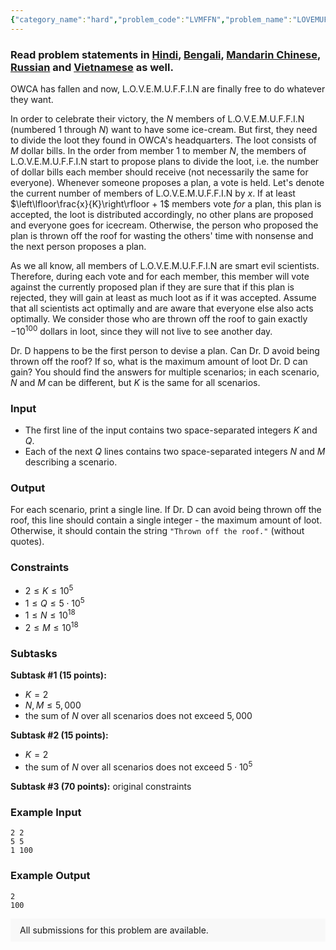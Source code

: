 ```yaml
---
{"category_name":"hard","problem_code":"LVMFFN","problem_name":"LOVEMUFFIN","problemComponents":{"constraints":"","constraintsState":false,"subtasks":"","subtasksState":false,"inputFormat":"","inputFormatState":false,"outputFormat":"","outputFormatState":false,"sampleTestCases":{"0":{"id":1,"input":"2 2\n5 5\n1 100","output":"2\n100","explanation":"","isDeleted":false}}},"video_editorial_url":"","languages_supported":{"0":"CPP14","1":"C","2":"JAVA","3":"PYTH 3.6","4":"PYTH","5":"PYP3","6":"CS2","7":"ADA","8":"PYPY","9":"TEXT","10":"PAS fpc","11":"NODEJS","12":"RUBY","13":"PHP","14":"GO","15":"HASK","16":"TCL","17":"PERL","18":"SCALA","19":"LUA","20":"kotlin","21":"BASH","22":"JS","23":"LISP sbcl","24":"rust","25":"PAS gpc","26":"BF","27":"CLOJ","28":"R","29":"D","30":"CAML","31":"FORT","32":"ASM","33":"swift","34":"FS","35":"WSPC","36":"LISP clisp","37":"SQL","38":"SCM guile","39":"PERL6","40":"ERL","41":"CLPS","42":"ICK","43":"NICE","44":"PRLG","45":"ICON","46":"COB","47":"SCM chicken","48":"PIKE","49":"SCM qobi","50":"ST","51":"NEM"},"max_timelimit":0.5,"source_sizelimit":50000,"problem_author":"kmaaszraa","problem_tester":null,"date_added":"4-06-2019","tags":{"0":"kmaaszraa"},"problem_difficulty_level":"Hard","best_tag":"","editorial_url":"","time":{"view_start_date":1563183002,"submit_start_date":1563183002,"visible_start_date":1563183002,"end_date":1735669800},"is_direct_submittable":false,"problemDiscussURL":"https://discuss.codechef.com/search?q=LVMFFN","is_proctored":false,"visitedContests":{},"layout":"problem"}
---
```

### Read problem statements in [Hindi](https://www.codechef.com/download/translated/JULY19/hindi/LVMFFN.pdf), [Bengali](https://www.codechef.com/download/translated/JULY19/bengali/LVMFFN.pdf), [Mandarin Chinese](https://www.codechef.com/download/translated/JULY19/mandarin/LVMFFN.pdf), [Russian](https://www.codechef.com/download/translated/JULY19/russian/LVMFFN.pdf) and [Vietnamese](https://www.codechef.com/download/translated/JULY19/vietnamese/LVMFFN.pdf) as well.

OWCA has fallen and now, L.O.V.E.M.U.F.F.I.N are finally free to do whatever they want.

In order to celebrate their victory, the $N$ members of L.O.V.E.M.U.F.F.I.N (numbered $1$ through $N$) want to have some ice-cream. But first, they need to divide the loot they found in OWCA's headquarters. The loot consists of $M$ dollar bills. In the order from member $1$ to member $N$, the members of L.O.V.E.M.U.F.F.I.N start to propose plans to divide the loot, i.e. the number of dollar bills each member should receive (not necessarily the same for everyone). Whenever someone proposes a plan, a vote is held. Let's denote the current number of members of L.O.V.E.M.U.F.F.I.N by $x$. If at least $\left\lfloor\frac{x}{K}\right\rfloor + 1$ members vote *for* a plan, this plan is accepted, the loot is distributed accordingly, no other plans are proposed and everyone goes for icecream. Otherwise, the person who proposed the plan is thrown off the roof for wasting the others' time with nonsense and the next person proposes a plan.

As we all know, all members of L.O.V.E.M.U.F.F.I.N are smart evil scientists. Therefore, during each vote and for each member, this member will vote against the currently proposed plan if they are sure that if this plan is rejected, they will gain at least as much loot as if it was accepted. Assume that all scientists act optimally and are aware that everyone else also acts optimally. We consider those who are thrown off the roof to gain exactly $-10^{100}$ dollars in loot, since they will not live to see another day.

Dr. D happens to be the first person to devise a plan. Can Dr. D avoid being thrown off the roof? If so, what is the maximum amount of loot Dr. D can gain? You should find the answers for multiple scenarios; in each scenario, $N$ and $M$ can be different, but $K$ is the same for all scenarios.

### Input
- The first line of the input contains two space-separated integers $K$ and $Q$.
- Each of the next $Q$ lines contains two space-separated integers $N$ and $M$ describing a scenario.

### Output
For each scenario, print a single line. If Dr. D can avoid being thrown off the roof, this line should contain a single integer - the maximum amount of loot. Otherwise, it should contain the string `"Thrown off the roof."` (without quotes).

### Constraints
- $2 \le K \le 10^5$
- $1 \le Q \le 5 \cdot 10^5$
- $1 \le N \le 10^{18}$
- $2 \le M \le 10^{18}$

### Subtasks
**Subtask #1 (15 points):**
- $K = 2$
- $N, M \le 5,000$
- the sum of $N$ over all scenarios does not exceed $5,000$

**Subtask #2 (15 points):**
- $K = 2$
- the sum of $N$ over all scenarios does not exceed $5 \cdot 10^5$

**Subtask #3 (70 points):** original constraints

### Example Input
```
2 2
5 5
1 100
```

### Example Output
```
2
100
```

<aside style='background: #f8f8f8;padding: 10px 15px;'><div>All submissions for this problem are available.</div></aside>
